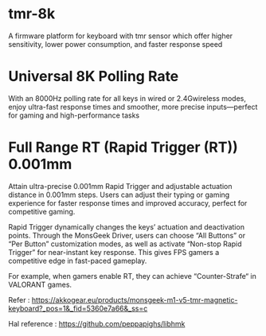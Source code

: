 # tmr-8k
A firmware platform for keyboard with tmr sensor which offer higher sensitivity, lower power consumption, and faster response speed 

# Universal 8K Polling Rate
With an 8000Hz polling rate for all keys in wired or 2.4Gwireless modes, enjoy ultra-fast response times and smoother, more precise inputs—perfect for gaming and high-performance tasks

# Full Range RT (Rapid Trigger (RT)) 0.001mm

Attain ultra-precise 0.001mm Rapid Trigger and adjustable actuation distance in 0.001mm steps. Users can adjust their typing or gaming experience for faster response times and improved accuracy, perfect for competitive gaming.

Rapid Trigger dynamically changes the keys’ actuation and deactivation points. Through the MonsGeek Driver, users can choose “All Buttons” or “Per Button” customization modes, as well as activate “Non-stop Rapid Trigger” for near-instant key response. This gives FPS gamers a competitive edge in fast-paced gameplay.

For example, when gamers enable RT, they can achieve “Counter-Strafe“ in VALORANT games.


Refer : https://akkogear.eu/products/monsgeek-m1-v5-tmr-magnetic-keyboard?_pos=1&_fid=5360e7a66&_ss=c


Hal reference : https://github.com/peppapighs/libhmk
